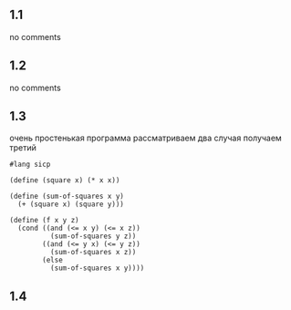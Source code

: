 ## 1.1 
no comments

## 1.2
no comments

## 1.3
очень простенькая программа
рассматриваем два случая получаем третий

```racket
#lang sicp

(define (square x) (* x x))

(define (sum-of-squares x y)
  (+ (square x) (square y)))

(define (f x y z)
  (cond ((and (<= x y) (<= x z))
          (sum-of-squares y z))
        ((and (<= y x) (<= y z))
          (sum-of-squares x z))
        (else
          (sum-of-squares x y))))
```

## 1.4


